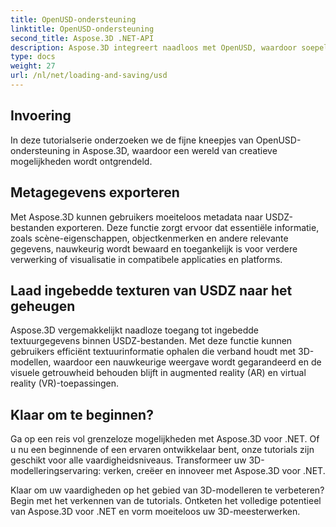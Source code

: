 ```yaml
---
title: OpenUSD-ondersteuning
linktitle: OpenUSD-ondersteuning
second_title: Aspose.3D .NET-API
description: Aspose.3D integreert naadloos met OpenUSD, waardoor soepele import en export van Universal Scene Description (USD)-bestanden mogelijk is voor het gestroomlijnd maken en manipuleren van 3D-inhoud.
type: docs
weight: 27
url: /nl/net/loading-and-saving/usd
---
```

## Invoering

In deze tutorialserie onderzoeken we de fijne kneepjes van OpenUSD-ondersteuning in Aspose.3D, waardoor een wereld van creatieve mogelijkheden wordt ontgrendeld.

## Metagegevens exporteren

Met Aspose.3D kunnen gebruikers moeiteloos metadata naar USDZ-bestanden exporteren. Deze functie zorgt ervoor dat essentiële informatie, zoals scène-eigenschappen, objectkenmerken en andere relevante gegevens, nauwkeurig wordt bewaard en toegankelijk is voor verdere verwerking of visualisatie in compatibele applicaties en platforms.

## Laad ingebedde texturen van USDZ naar het geheugen

Aspose.3D vergemakkelijkt naadloze toegang tot ingebedde textuurgegevens binnen USDZ-bestanden. Met deze functie kunnen gebruikers efficiënt textuurinformatie ophalen die verband houdt met 3D-modellen, waardoor een nauwkeurige weergave wordt gegarandeerd en de visuele getrouwheid behouden blijft in augmented reality (AR) en virtual reality (VR)-toepassingen.

## Klaar om te beginnen?

Ga op een reis vol grenzeloze mogelijkheden met Aspose.3D voor .NET. Of u nu een beginnende of een ervaren ontwikkelaar bent, onze tutorials zijn geschikt voor alle vaardigheidsniveaus. Transformeer uw 3D-modelleringservaring: verken, creëer en innoveer met Aspose.3D voor .NET.

Klaar om uw vaardigheden op het gebied van 3D-modelleren te verbeteren? Begin met het verkennen van de tutorials. Ontketen het volledige potentieel van Aspose.3D voor .NET en vorm moeiteloos uw 3D-meesterwerken.